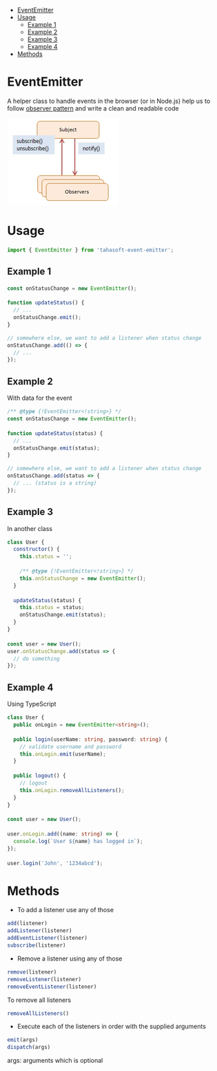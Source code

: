 - [EventEmitter](#eventemitter)
- [Usage](#usage)
  - [Example 1](#example-1)
  - [Example 2](#example-2)
  - [Example 3](#example-3)
  - [Example 4](#example-4)
- [Methods](#methods)


# EventEmitter
A helper class to handle events in the browser (or in Node.js) help us to follow [observer pattern](https://en.wikipedia.org/wiki/Observer_pattern) and write a clean and readable code

![observer-pattern-typescript-javascript](images/javascript-observer.jpg)


# Usage
```js
import { EventEmitter } from 'tahasoft-event-emitter';
```

## Example 1
```js
const onStatusChange = new EventEmitter();

function updateStatus() {
  // ...
  onStatusChange.emit();
}
```
```js
// somewhere else, we want to add a listener when status change
onStatusChange.add(() => {
  // ...
});
```

## Example 2
With data for the event

```js
/** @type {!EventEmitter<!string>} */
const onStatusChange = new EventEmitter();

function updateStatus(status) {
  // ...
  onStatusChange.emit(status);
}
```
```js
// somewhere else, we want to add a listener when status change
onStatusChange.add(status => {
  // ... (status is a string)
});
```

## Example 3
In another class

```js
class User {
  constructor() {
    this.status = '';

    /** @type {!EventEmitter<!string>} */
    this.onStatusChange = new EventEmitter();
  }

  updateStatus(status) {
    this.status = status;
    onStatusChange.emit(status);
  }
}

const user = new User();
user.onStatusChange.add(status => {
  // do something
});
```

## Example 4
Using TypeScript
```ts
class User {
  public onLogin = new EventEmitter<string>();

  public login(userName: string, password: string) {
    // validate username and password
    this.onLogin.emit(userName);
  }

  public logout() {
    // logout
    this.onLogin.removeAllListeners();
  }
}

const user = new User();

user.onLogin.add((name: string) => {
  console.log(`User ${name} has logged in`);
});

user.login('John', '1234abcd');

```

# Methods
- To add a listener use any of those
```js
add(listener)
addListener(listener)
addEventListener(listener)
subscribe(listener)
```
- Remove a listener using any of those

```js
remove(listener)
removeListener(listener)
removeEventListener(listener)
```
To remove all listeners
```js
removeAllListeners()
```

- Execute each of the listeners in order with the supplied arguments
```js
emit(args)
dispatch(args)
```
args: arguments which is optional
